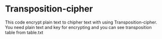 # Transposition-cipher

This code encrypt plain text to chipher text with using Transposition-cipher. You need plain text and key for encrypting and you can see transposition table from table.txt
